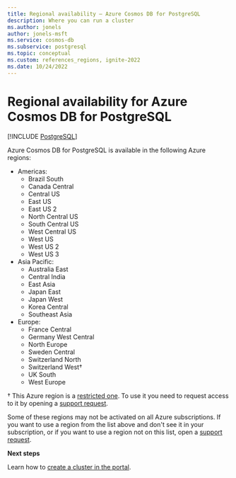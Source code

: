 ```yaml
---
title: Regional availability – Azure Cosmos DB for PostgreSQL
description: Where you can run a cluster
ms.author: jonels
author: jonels-msft
ms.service: cosmos-db
ms.subservice: postgresql
ms.topic: conceptual
ms.custom: references_regions, ignite-2022
ms.date: 10/24/2022
---
```


# Regional availability for Azure Cosmos DB for PostgreSQL

[!INCLUDE [PostgreSQL](../includes/appliesto-postgresql.md)]

Azure Cosmos DB for PostgreSQL is available in the following Azure regions:

* Americas:
	* Brazil South
	* Canada Central
	* Central US
	* East US
	* East US 2
	* North Central US
	* South Central US
	* West Central US
	* West US
	* West US 2
	* West US 3
* Asia Pacific:
	* Australia East
	* Central India
	* East Asia
	* Japan East
	* Japan West
	* Korea Central
	* Southeast Asia
* Europe:
	* France Central
	* Germany West Central
	* North Europe
	* Sweden Central
	* Switzerland North
	* Switzerland West†
	* UK South
	* West Europe

† This Azure region is a [restricted one](../../availability-zones/cross-region-replication-azure.md#azure-cross-region-replication-pairings-for-all-geographies). To use it you need to request access to it by opening a [support request](https://portal.azure.com/#blade/Microsoft_Azure_Support/HelpAndSupportBlade/newsupportrequest).

Some of these regions may not be activated on all Azure
subscriptions. If you want to use a region from the list above and don't see it
in your subscription, or if you want to use a region not on this list, open a
[support
request](https://portal.azure.com/#blade/Microsoft_Azure_Support/HelpAndSupportBlade/newsupportrequest).
 
**Next steps**

Learn how to [create a cluster in the portal](quickstart-create-portal.md).
